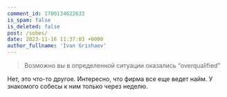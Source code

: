 ```yaml
---
comment_id: 1700134622633
is_spam: false
is_deleted: false
post: /sobes/
date: 2023-11-16 11:37:03 +0000
author_fullname: 'Ivan Grishaev'
---
```


> Возможно вы в определенной ситуации оказались “overqualified”

Нет, это что-то другое. Интересно, что фирма все еще ведет найм. У знакомого собесы к ним только через неделю.



